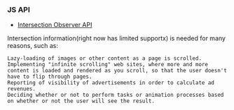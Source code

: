 
### JS API

- [Intersection Observer API](https://developer.mozilla.org/en-US/docs/Web/API/Intersection_Observer_API)

Intersection information(right now has limited supportx) is needed for many reasons, such as:

    Lazy-loading of images or other content as a page is scrolled.
    Implementing "infinite scrolling" web sites, where more and more content is loaded and rendered as you scroll, so that the user doesn't have to flip through pages.
    Reporting of visibility of advertisements in order to calculate ad revenues.
    Deciding whether or not to perform tasks or animation processes based on whether or not the user will see the result.
 